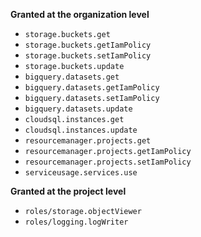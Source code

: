 **Granted at the organization level**

 * `storage.buckets.get`
 * `storage.buckets.getIamPolicy`
 * `storage.buckets.setIamPolicy`
 * `storage.buckets.update`
 * `bigquery.datasets.get`
 * `bigquery.datasets.getIamPolicy`
 * `bigquery.datasets.setIamPolicy`
 * `bigquery.datasets.update`
 * `cloudsql.instances.get`
 * `cloudsql.instances.update`
 * `resourcemanager.projects.get`
 * `resourcemanager.projects.getIamPolicy`
 * `resourcemanager.projects.setIamPolicy`
 * `serviceusage.services.use`

**Granted at the project level**

 * `roles/storage.objectViewer`
 * `roles/logging.logWriter`
